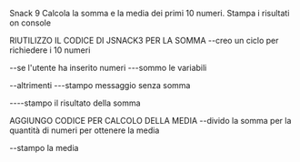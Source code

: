 Snack 9
Calcola la somma e la media dei primi 10 numeri.
Stampa i risultati on console

RIUTILIZZO IL CODICE DI JSNACK3 PER LA SOMMA
--creo un ciclo per richiedere i 10 numeri

--se l'utente ha inserito numeri
---sommo le variabili

--altrimenti
---stampo messaggio senza somma

----stampo il risultato della somma

AGGIUNGO CODICE PER CALCOLO DELLA MEDIA
--divido la somma per la quantità di numeri per ottenere la media

--stampo la media